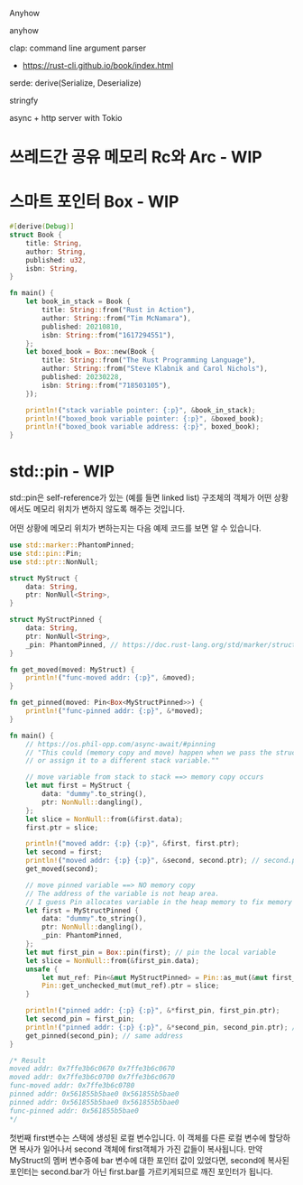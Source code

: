 Anyhow

anyhow

clap: command line argument parser

- <https://rust-cli.github.io/book/index.html>

serde: derive(Serialize, Deserialize)

stringfy

async + http server with Tokio

# 쓰레드간 공유 메모리 Rc와 Arc - WIP

# 스마트 포인터 Box - WIP

```rust
#[derive(Debug)]
struct Book {
    title: String,
    author: String,
    published: u32,
    isbn: String,
}

fn main() {
    let book_in_stack = Book {
        title: String::from("Rust in Action"),
        author: String::from("Tim McNamara"),
        published: 20210810,
        isbn: String::from("1617294551"),
    };
    let boxed_book = Box::new(Book {
        title: String::from("The Rust Programming Language"),
        author: String::from("Steve Klabnik and Carol Nichols"),
        published: 20230228,
        isbn: String::from("718503105"),
    });

    println!("stack variable pointer: {:p}", &book_in_stack);
    println!("boxed_book variable pointer: {:p}", &boxed_book);
    println!("boxed_book variable address: {:p}", boxed_book);
}
```

# std::pin - WIP

std::pin은 self-reference가 있는 (예를 들면 linked list) 구조체의 객체가 어떤 상황에서도 메모리 위치가 변하지 않도록 해주는 것입니다.

어떤 상황에 메모리 위치가 변하는지는 다음 예제 코드를 보면 알 수 있습니다.

```rust
use std::marker::PhantomPinned;
use std::pin::Pin;
use std::ptr::NonNull;

struct MyStruct {
    data: String,
    ptr: NonNull<String>,
}

struct MyStructPinned {
    data: String,
    ptr: NonNull<String>,
    _pin: PhantomPinned, // https://doc.rust-lang.org/std/marker/struct.PhantomPinned.html
}

fn get_moved(moved: MyStruct) {
    println!("func-moved addr: {:p}", &moved);
}

fn get_pinned(moved: Pin<Box<MyStructPinned>>) {
    println!("func-pinned addr: {:p}", &*moved);
}

fn main() {
    // https://os.phil-opp.com/async-await/#pinning
    // "This could (memory copy and move) happen when we pass the struct as a function argument
    // or assign it to a different stack variable.""

    // move variable from stack to stack ==> memory copy occurs
    let mut first = MyStruct {
        data: "dummy".to_string(),
        ptr: NonNull::dangling(),
    };
    let slice = NonNull::from(&first.data);
    first.ptr = slice;

    println!("moved addr: {:p} {:p}", &first, first.ptr);
    let second = first;
    println!("moved addr: {:p} {:p}", &second, second.ptr); // second.ptr == first.ptr
    get_moved(second);

    // move pinned variable ==> NO memory copy
    // The address of the variable is not heap area.
    // I guess Pin allocates variable in the heap memory to fix memory address.
    let first = MyStructPinned {
        data: "dummy".to_string(),
        ptr: NonNull::dangling(),
        _pin: PhantomPinned,
    };
    let mut first_pin = Box::pin(first); // pin the local variable
    let slice = NonNull::from(&first_pin.data);
    unsafe {
        let mut_ref: Pin<&mut MyStructPinned> = Pin::as_mut(&mut first_pin);
        Pin::get_unchecked_mut(mut_ref).ptr = slice;
    }

    println!("pinned addr: {:p} {:p}", &*first_pin, first_pin.ptr);
    let second_pin = first_pin;
    println!("pinned addr: {:p} {:p}", &*second_pin, second_pin.ptr); // same address
    get_pinned(second_pin); // same address
}

/* Result
moved addr: 0x7ffe3b6c0670 0x7ffe3b6c0670
moved addr: 0x7ffe3b6c0700 0x7ffe3b6c0670
func-moved addr: 0x7ffe3b6c0780
pinned addr: 0x561855b5bae0 0x561855b5bae0
pinned addr: 0x561855b5bae0 0x561855b5bae0
func-pinned addr: 0x561855b5bae0
*/
```

첫번째 first변수는 스택에 생성된 로컬 변수입니다. 이 객체를 다른 로컬 변수에 할당하면 복사가 일어나서 second 객체에 first객체가 가진 값들이 복사됩니다. 만약  MyStruct의 멤버 변수중에 bar 변수에 대한 포인터 값이 있었다면, second에 복사된 포인터는 second.bar가 아닌 first.bar를 가르키게되므로 깨진 포인터가 됩니다.
